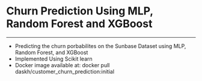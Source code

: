 # Churn Prediction Using MLP, Random Forest and XGBoost
---

* Predicting the churn porbabilites on the Sunbase Dataset using MLP, Random Forest, and XGBoost
* Implemented Using Scikit learn
* Docker image available at: docker pull daskh/customer_churn_prediction:initial
